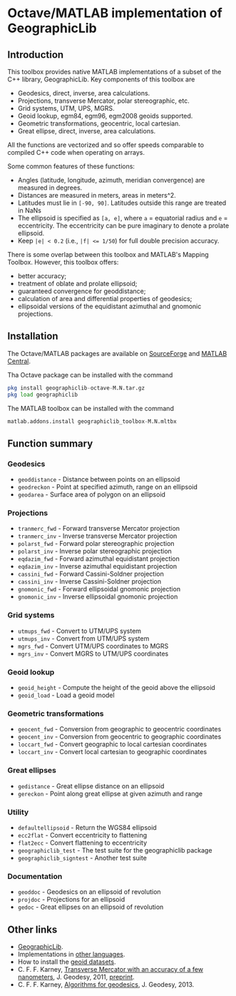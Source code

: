 # Octave/MATLAB implementation of GeographicLib

## Introduction

This toolbox provides native MATLAB implementations of a subset of the
C++ library, GeographicLib.  Key components of this toolbox are
  * Geodesics, direct, inverse, area calculations.
  * Projections, transverse Mercator, polar stereographic, etc.
  * Grid systems, UTM, UPS, MGRS.
  * Geoid lookup, egm84, egm96, egm2008 geoids supported.
  * Geometric transformations, geocentric, local cartesian.
  * Great ellipse, direct, inverse, area calculations.

All the functions are vectorized and so offer speeds comparable to
compiled C++ code when operating on arrays.

Some common features of these functions:
  * Angles (latitude, longitude, azimuth, meridian convergence) are
    measured in degrees.
  * Distances are measured in meters, areas in meters^2.
  * Latitudes must lie in `[-90, 90]`.  Latitudes outside this range
    are treated in NaNs
  * The ellipsoid is specified as `[a, e]`, where `a` = equatorial radius
    and `e` = eccentricity.  The eccentricity can be pure imaginary to
    denote a prolate ellipsoid.
  * Keep `|e| < 0.2` (i.e., `|f| <= 1/50`) for full double precision
    accuracy.

There is some overlap between this toolbox and MATLAB's Mapping
Toolbox.  However, this toolbox offers:
  * better accuracy;
  * treatment of oblate and prolate ellipsoid;
  * guaranteed convergence for geoddistance;
  * calculation of area and differential properties of geodesics;
  * ellipsoidal versions of the equidistant azimuthal and gnomonic
    projections.

## Installation

The Octave/MATLAB packages are available on
[SourceForge](
https://sourceforge.net/projects/geographiclib/files/distrib-Octave)
and
[MATLAB Central](https://www.mathworks.com/matlabcentral/fileexchange/50605).

Tha Octave package can be installed with the command
```octave
pkg install geographiclib-octave-M.N.tar.gz
pkg load geographiclib
```
The MATLAB toolbox can be installed with the command
```octave
matlab.addons.install geographiclib_toolbox-M.N.mltbx
```

## Function summary

### Geodesics
  * `geoddistance`     - Distance between points on an ellipsoid
  * `geodreckon`       - Point at specified azimuth, range on an ellipsoid
  * `geodarea`         - Surface area of polygon on an ellipsoid

### Projections
  * `tranmerc_fwd`     - Forward transverse Mercator projection
  * `tranmerc_inv`     - Inverse transverse Mercator projection
  * `polarst_fwd`      - Forward polar stereographic projection
  * `polarst_inv`      - Inverse polar stereographic projection
  * `eqdazim_fwd`      - Forward azimuthal equidistant projection
  * `eqdazim_inv`      - Inverse azimuthal equidistant projection
  * `cassini_fwd`      - Forward Cassini-Soldner projection
  * `cassini_inv`      - Inverse Cassini-Soldner projection
  * `gnomonic_fwd`     - Forward ellipsoidal gnomonic projection
  * `gnomonic_inv`     - Inverse ellipsoidal gnomonic projection

### Grid systems
  * `utmups_fwd`       - Convert to UTM/UPS system
  * `utmups_inv`       - Convert from UTM/UPS system
  * `mgrs_fwd`         - Convert UTM/UPS coordinates to MGRS
  * `mgrs_inv`         - Convert MGRS to UTM/UPS coordinates

### Geoid lookup
  * `geoid_height`     - Compute the height of the geoid above the ellipsoid
  * `geoid_load`       - Load a geoid model

### Geometric transformations
  * `geocent_fwd`      - Conversion from geographic to geocentric coordinates
  * `geocent_inv`      - Conversion from geocentric to geographic coordinates
  * `loccart_fwd`      - Convert geographic to local cartesian coordinates
  * `loccart_inv`      - Convert local cartesian to geographic coordinates

### Great ellipses
  * `gedistance`       - Great ellipse distance on an ellipsoid
  * `gereckon`         - Point along great ellipse at given azimuth and range

### Utility
  * `defaultellipsoid` - Return the WGS84 ellipsoid
  * `ecc2flat`         - Convert eccentricity to flattening
  * `flat2ecc`         - Convert flattening to eccentricity
  * `geographiclib_test` - The test suite for the geographiclib package
  * `geographiclib_signtest` - Another test suite

### Documentation
  * `geoddoc`          - Geodesics on an ellipsoid of revolution
  * `projdoc`          - Projections for an ellipsoid
  * `gedoc`            - Great ellipses on an ellipsoid of revolution

## Other links
  * [GeographicLib](https://geographiclib.sourceforge.io).
  * Implementations in [other languages](
    https://geographiclib.sourceforge.io/doc/library.html#languages).
  * How to install the [geoid datasets](
    https://geographiclib.sourceforge.io/C++/doc/geoid.html#geoidinst).
  * C. F. F. Karney, [Transverse Mercator with an accuracy of a few
    nanometers]( https://doi.org/10.1007/s00190-011-0445-3),
    J. Geodesy, 2011, [preprint](https://arxiv.org/abs/1002.1417).
  * C. F. F. Karney, [Algorithms for geodesics](
    https://doi.org/10.1007/s00190-012-0578-z), J. Geodesy, 2013.
